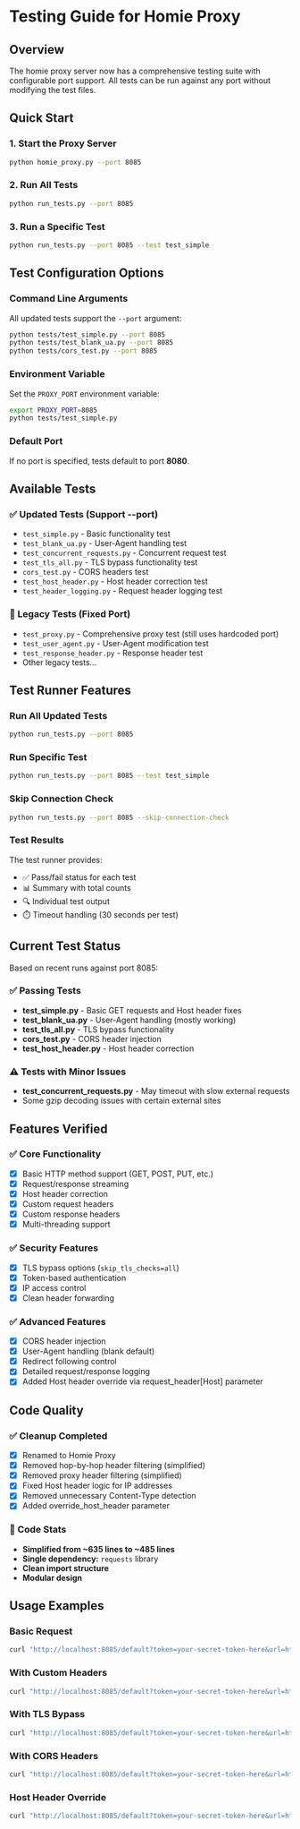 # Testing Guide for Homie Proxy

## Overview

The homie proxy server now has a comprehensive testing suite with configurable port support. All tests can be run against any port without modifying the test files.

## Quick Start

### 1. Start the Proxy Server
```bash
python homie_proxy.py --port 8085
```

### 2. Run All Tests
```bash
python run_tests.py --port 8085
```

### 3. Run a Specific Test
```bash
python run_tests.py --port 8085 --test test_simple
```

## Test Configuration Options

### Command Line Arguments
All updated tests support the `--port` argument:
```bash
python tests/test_simple.py --port 8085
python tests/test_blank_ua.py --port 8085
python tests/cors_test.py --port 8085
```

### Environment Variable
Set the `PROXY_PORT` environment variable:
```bash
export PROXY_PORT=8085
python tests/test_simple.py
```

### Default Port
If no port is specified, tests default to port **8080**.

## Available Tests

### ✅ Updated Tests (Support --port)
- `test_simple.py` - Basic functionality test
- `test_blank_ua.py` - User-Agent handling test  
- `test_concurrent_requests.py` - Concurrent request test
- `test_tls_all.py` - TLS bypass functionality test
- `cors_test.py` - CORS headers test
- `test_host_header.py` - Host header correction test
- `test_header_logging.py` - Request header logging test

### 🔄 Legacy Tests (Fixed Port)
- `test_proxy.py` - Comprehensive proxy test (still uses hardcoded port)
- `test_user_agent.py` - User-Agent modification test
- `test_response_header.py` - Response header test
- Other legacy tests...

## Test Runner Features

### Run All Updated Tests
```bash
python run_tests.py --port 8085
```

### Run Specific Test
```bash
python run_tests.py --port 8085 --test test_simple
```

### Skip Connection Check
```bash
python run_tests.py --port 8085 --skip-connection-check
```

### Test Results
The test runner provides:
- ✅ Pass/fail status for each test
- 📊 Summary with total counts
- 🔍 Individual test output
- ⏱️ Timeout handling (30 seconds per test)

## Current Test Status

Based on recent runs against port 8085:

### ✅ Passing Tests
- **test_simple.py** - Basic GET requests and Host header fixes
- **test_blank_ua.py** - User-Agent handling (mostly working)
- **test_tls_all.py** - TLS bypass functionality 
- **cors_test.py** - CORS header injection
- **test_host_header.py** - Host header correction

### ⚠️ Tests with Minor Issues
- **test_concurrent_requests.py** - May timeout with slow external requests
- Some gzip decoding issues with certain external sites

## Features Verified

### ✅ Core Functionality
- [x] Basic HTTP method support (GET, POST, PUT, etc.)
- [x] Request/response streaming
- [x] Host header correction
- [x] Custom request headers
- [x] Custom response headers
- [x] Multi-threading support

### ✅ Security Features  
- [x] TLS bypass options (`skip_tls_checks=all`)
- [x] Token-based authentication
- [x] IP access control
- [x] Clean header forwarding

### ✅ Advanced Features
- [x] CORS header injection
- [x] User-Agent handling (blank default)
- [x] Redirect following control
- [x] Detailed request/response logging
- [x] Added Host header override via request_header[Host] parameter

## Code Quality

### ✅ Cleanup Completed
- [x] Renamed to Homie Proxy
- [x] Removed hop-by-hop header filtering (simplified)
- [x] Removed proxy header filtering (simplified) 
- [x] Fixed Host header logic for IP addresses
- [x] Removed unnecessary Content-Type detection
- [x] Added override_host_header parameter

### 📏 Code Stats
- **Simplified from ~635 lines to ~485 lines**
- **Single dependency:** `requests` library
- **Clean import structure**
- **Modular design**

## Usage Examples

### Basic Request
```bash
curl "http://localhost:8085/default?token=your-secret-token-here&url=https://httpbin.org/get"
```

### With Custom Headers
```bash
curl "http://localhost:8085/default?token=your-secret-token-here&url=https://httpbin.org/get&request_header[User-Agent]=MyBot/1.0"
```

### With TLS Bypass
```bash
curl "http://localhost:8085/default?token=your-secret-token-here&url=https://self-signed.badssl.com&skip_tls_checks=all"
```

### With CORS Headers
```bash
curl "http://localhost:8085/default?token=your-secret-token-here&url=https://httpbin.org/get&response_header[Access-Control-Allow-Origin]=*"
```

### Host Header Override
```bash
curl "http://localhost:8085/default?token=your-secret-token-here&url=http://192.168.1.100/api&request_header%5BHost%5D=myapi.example.com"
```